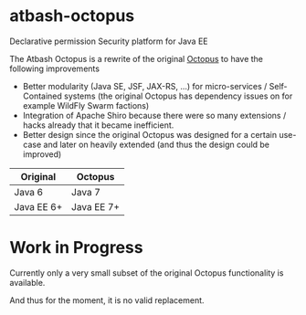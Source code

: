 
# atbash-octopus
Declarative permission Security platform for Java EE

The Atbash Octopus is a rewrite of the original [Octopus](https://bitbucket.org/contribute-group/javaeesecurityfirst) to have the following improvements

* Better modularity (Java SE, JSF, JAX-RS, ...) for micro-services / Self-Contained systems (the original Octopus has dependency issues on for example WildFly Swarm factions)
* Integration of Apache Shiro because there were so many extensions / hacks already that it became inefficient.
* Better design since the original Octopus was designed for a certain use-case and later on heavily extended (and thus the design could be improved)

Original | Octopus 
--- | --- 
Java 6 | Java 7  
Java EE 6+ | Java EE 7+


# Work in Progress

Currently only a very small subset of the original Octopus functionality is available.

And thus for the moment, it is no valid replacement.
